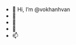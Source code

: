 - 👋 Hi, I’m @vokhanhvan
- 👀
- 🌱 
- 💞️ 
- 📫 

<!---
vokhanhvan/vokhanhvan is a ✨ special ✨ repository because its `README.md` (this file) appears on your GitHub profile.
You can click the Preview link to take a look at your changes.
--->
